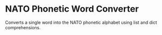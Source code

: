 # NATO Phonetic Word Converter

Converts a single word into the NATO phonetic alphabet using list and dict comprehensions.
